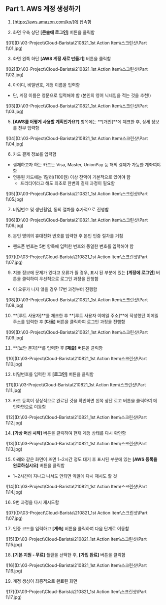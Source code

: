 ## **Part 1. AWS 계정 생성하기**

1. [https://aws.amazon.com/ko/]에 접속함

2. 화면 우측 상단 **[콘솔에 로그인]** 버튼을 클릭함

![01](D:\03-Project\Cloud-Barista\210821_1st Action Item\스크린샷\Part 1\01.jpg)

3. 화면 왼쪽 하단 **[AWS 계정 새로 만들기]** 버튼을 클릭함

![02](D:\03-Project\Cloud-Barista\210821_1st Action Item\스크린샷\Part 1\02.jpg)

4. 아이디, 비밀번호, 계정 이름을 입력함

- 단, 계정 이름은 영문으로 입력해야 함 (본인의 영어 닉네임을 적는 것을 추천!)

![03](D:\03-Project\Cloud-Barista\210821_1st Action Item\스크린샷\Part 1\03.jpg)

5. **[AWS를 어떻게 사용할 계획인가요?]** 항목에는 **[개인]**에 체크한 후, 상세 정보를 전부 입력함

![04](D:\03-Project\Cloud-Barista\210821_1st Action Item\스크린샷\Part 1\04.jpg)

6. 카드 결제 정보를 입력함

- 결제하고자 하는 카드는 Visa, Master, UnionPay 등 해외 결제가 가능한 계좌여야 함
- 연동된 카드에는 1달러(1100원) 이상 잔액이 기본적으로 있어야 함
  - 프리티어라고 해도 최초로 한번의 결제 과정이 필요함

![05](D:\03-Project\Cloud-Barista\210821_1st Action Item\스크린샷\Part 1\05.jpg)

7. 비밀번호 및 생년월일, 동의 절차를 추가적으로 진행함

![06](D:\03-Project\Cloud-Barista\210821_1st Action Item\스크린샷\Part 1\06.jpg)

8. 본인 명의의 휴대전화 번호를 입력한 후 본인 인증 절차를 거침

- 핸드폰 번호는 5번 항목에 입력한 번호와 동일한 번호를 입력해야 함

![07](D:\03-Project\Cloud-Barista\210821_1st Action Item\스크린샷\Part 1\07.jpg)

9. 지불 정보에 문제가 있다고 오류가 뜰 경우, 표시 된 부분에 있는 **[계정에 로그인]** 버튼을 클릭하여 우선적으로 로그인 과정을 진행함

- 이 오류가 나지 않을 경우 17번 과정부터 진행함

![08](D:\03-Project\Cloud-Barista\210821_1st Action Item\스크린샷\Part 1\08.jpg)

10. **[루트 사용자]**를 체크한 후 **[루트 사용자 이메일 주소]**에 작성했던 이메일 주소를 입력한 후 **[다음]** 버튼을 클릭하여 로그인 과정을 진행함

![09](D:\03-Project\Cloud-Barista\210821_1st Action Item\스크린샷\Part 1\09.jpg)

11. **[보안 문자]**를 입력한 후 **[제출]** 버튼을 클릭함

![10](D:\03-Project\Cloud-Barista\210821_1st Action Item\스크린샷\Part 1\10.jpg)

12. 비밀번호를 입력한 후 **[로그인]** 버튼을 클릭함

![11](D:\03-Project\Cloud-Barista\210821_1st Action Item\스크린샷\Part 1\11.jpg)

13. 카드 등록이 정상적으로 완료된 것을 확인하면 왼쪽 상단 로고 버튼을 클릭하여 메인화면으로 이동함

![12](D:\03-Project\Cloud-Barista\210821_1st Action Item\스크린샷\Part 1\12.jpg)

14. **[가상 머신 시작]** 버튼을 클릭하여 현재 계정 상태를 다시 확인함

![13](D:\03-Project\Cloud-Barista\210821_1st Action Item\스크린샷\Part 1\13.jpg)

15. 아래와 같은 화면이 뜨면 1~2시간 정도 대기 후 표시된 부분에 있는 **[AWS 등록을 완료하십시오]** 버튼을 클릭함

- 1~2시간이 지나고 나서도 안되면 익일에 다시 재시도 할 것

![14](D:\03-Project\Cloud-Barista\210821_1st Action Item\스크린샷\Part 1\14.jpg)

16. 9번 과정을 다시 재시도함

![07](D:\03-Project\Cloud-Barista\210821_1st Action Item\스크린샷\Part 1\07.jpg)

17. 인증 코드를 입력하고 **[계속]** 버튼을 클릭하여 다음 단계로 이동함

![15](D:\03-Project\Cloud-Barista\210821_1st Action Item\스크린샷\Part 1\15.jpg)

18. **[기본 지원 - 무료]** 플랜을 선택한 후, **[가입 완료]** 버튼을 클릭함

![16](D:\03-Project\Cloud-Barista\210821_1st Action Item\스크린샷\Part 1\16.jpg)

19. 계정 생성이 최종적으로 완료된 화면

![17](D:\03-Project\Cloud-Barista\210821_1st Action Item\스크린샷\Part 1\17.jpg)